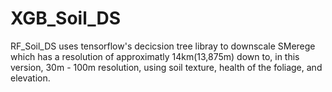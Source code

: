 # XGB_Soil_DS
RF_Soil_DS uses tensorflow's decicsion tree libray to downscale SMerege which has a resolution of approximatly 14km(13,875m) down to, in this version, 30m - 100m resolution, using soil texture, health of the foliage, and elevation.
